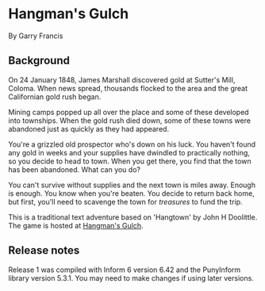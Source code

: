 # Hangman's Gulch

By Garry Francis

## Background

On 24 January 1848, James Marshall discovered gold at Sutter's Mill, Coloma. When news spread, thousands flocked to the area and the great Californian gold rush began.

Mining camps popped up all over the place and some of these developed into townships. When the gold rush died down, some of these towns were abandoned just as quickly as they had appeared.

You're a grizzled old prospector who's down on his luck. You haven't found any gold in weeks and your supplies have dwindled to practically nothing, so you decide to head to town. When you get there, you find that the town has been abandoned. What can you do?

You can't survive without supplies and the next town is miles away. Enough is enough. You know when you're beaten. You decide to return back home, but first, you'll need to scavenge the town for *treasures* to fund the trip.

This is a traditional text adventure based on 'Hangtown' by John H Doolittle. The game is hosted at [Hangman's Gulch](https://drdooriddle.itch.io/hangmans-gulch).

## Release notes

Release 1 was compiled with Inform 6 version 6.42 and the PunyInform library version 5.3.1. You may need to make changes if using later versions.
